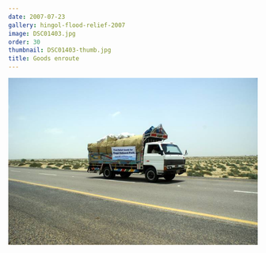```yaml
---
date: 2007-07-23
gallery: hingol-flood-relief-2007
image: DSC01403.jpg
order: 30
thumbnail: DSC01403-thumb.jpg
title: Goods enroute
---
```


![Goods enroute](./DSC01403.jpg)